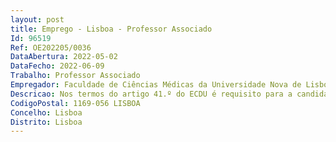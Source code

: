 ```yaml
--- 
layout: post
title: Emprego - Lisboa - Professor Associado
Id: 96519
Ref: OE202205/0036
DataAbertura: 2022-05-02
DataFecho: 2022-06-09
Trabalho: Professor Associado
Empregador: Faculdade de Ciências Médicas da Universidade Nova de Lisboa - NOVA Medical School
Descricao: Nos termos do artigo 41.º do ECDU é requisito para a candidatura ao concurso em apreço ser titular do grau de doutor há mais de cinco anos  Os candidatos devem ser titulares do grau de licenciado em Medicina ou mestre (mestrado integrado em Medicina).Os candidatos deverão ser detentores de um curriculum que evidencie um sólido perfil de ensino e investigação no domínio das Ciências Funcionais e Alvos Terapêuticos, designadamente, na área da Fisiopatologia.É dada preferência aos detentores do título de agregado.Os candidatos devem dominar a língua portuguesa (falada e escrita) a um nível que permita a atribuição de serviço docente, sem quaisquer limitações de comunicação nesta língua.
CodigoPostal: 1169-056 LISBOA
Concelho: Lisboa
Distrito: Lisboa
--- 
```

